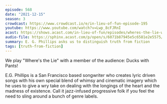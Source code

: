 ```yaml
---
episode: 568
date: "2021-12-15"
season: 3
crowdcast: https://www.crowdcast.io/e/in-lieu-of-fun-episode-195
youtube: https://www.youtube.com/watch?v=Lwp_8cFJRnI
acast: https://shows.acast.com/in-lieu-of-fun/episodes/wheres-the-lie-with-ducks-with-pants
audio-file: https://sphinx.acast.com/p/open/s/6071b87945e5c6581e2e5575/e/61c3a43f9bcf6100127f488d/media.mp3
summary: E. G. Phillips asks us to distinguish truth from fiction
tags: [truth-from-fiction]
---
```

We play "Where's the Lie" with a member of the audience: Ducks with Pants!

E.G. Phillips is a San Francisco based songwriter who creates lyric driven songs with his own special blend of whimsy and cinematic imagery which he uses to give a wry take on dealing with the longings of the heart and the madness of existence.  Call it jazz-infused progressive folk if you feel the need to sling around a bunch of genre labels.
